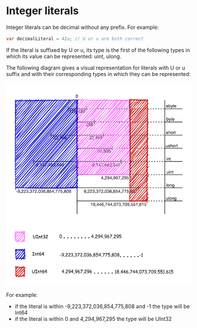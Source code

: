 # Integer literals

Integer literals can be decimal without any prefix. For example:
```c#
var decimalLiteral = 42u; // U or u are both correct 
```
If the literal is suffixed by U or u, its type is the first of the following types in which its value can be represented: uint, ulong.

The following diagram gives a visual representation for literals with U or u suffix and with their corresponding types in which they can be represented:

![Integer literal](https://github.com/Hunor85/C-sharp/blob/master/001-Types/001-Integral%20numerci%20types/005-integer_literal/docs/inetger%20literal.png)

For example:
- if the literal is within -9,223,372,036,854,775,808 and -1 the type will be Int64
- if the literal is within 0 and 4,294,967,295 the type will be UInt32
